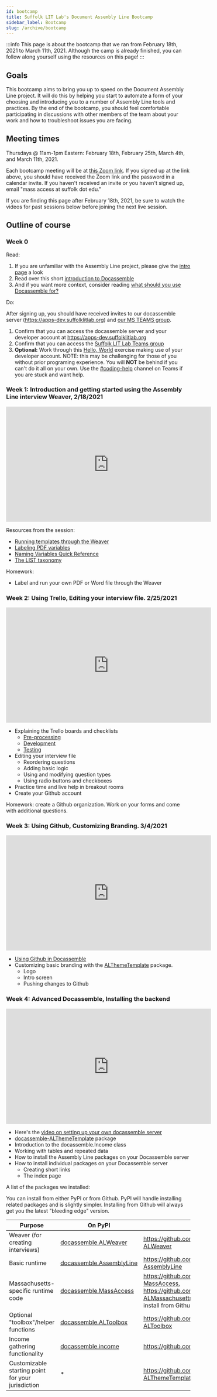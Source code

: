 ```yaml
---
id: bootcamp
title: Suffolk LIT Lab's Document Assembly Line Bootcamp
sidebar_label: Bootcamp
slug: /archive/bootcamp
---
```


:::info
This page is about the bootcamp that we ran from February 18th, 2021 to March 11th, 2021. Although the camp is already finished, you can
follow along yourself using the resources on this page!
:::

## Goals

This bootcamp aims to bring you up to speed on the Document Assembly Line project. It will do this by helping you start to automate a form of your choosing and introducing you to a number of Assembly Line tools and practices. By the end of the bootcamp, you should feel comfortable participating in discussions with other members of the team about your work and how to troubleshoot issues you are facing.

## Meeting times

Thursdays @ 11am-1pm Eastern: February 18th, February 25th, March 4th, and March 11th, 2021.

Each bootcamp meeting will be at [this Zoom link](https://suffolk.zoom.us/j/96015143827). If you signed up at the link above, you should have received the Zoom link and the password in a calendar invite. If you haven't received an invite or you haven't signed up, email "mass access at suffolk dot edu."

If you are finding this page after February 18th, 2021, be sure to watch the videos for past sessions below before joining the next live session.

## Outline of course

### Week 0

Read:

1. If you are unfamiliar with the Assembly Line project, please give the [intro page](../get_started) a look
1. Read over this short [introduction to Docassemble](https://suffolklitlab.org/legal-tech-class/docs/introduction-to-docassemble)
1. And if you want more context, consider reading [what should you use Docassemble for?](https://suffolklitlab.org/legal-tech-class/docs/practical-guide-docassemble/practical-guide-docassemble)

Do:

After signing up, you should have received invites to our docassemble server (https://apps-dev.suffolklitlab.org) and [our MS TEAMS group](https://teams.microsoft.com/l/channel/19%3a143ac652e7f1494aacda1f6793b21ccc%40thread.tacv2/bootcamp?groupId=eaa9bd9d-cf39-4686-8f30-e55aa9d98c75&tenantId=78733fa9-540e-4eb8-bf29-73c4eeb63412).

1. Confirm that you can access the docassemble server and your developer account at https://apps-dev.suffolklitlab.org
1. Confirm that you can access the [Suffolk LIT Lab Teams group](https://teams.microsoft.com/l/channel/19%3a143ac652e7f1494aacda1f6793b21ccc%40thread.tacv2/bootcamp?groupId=eaa9bd9d-cf39-4686-8f30-e55aa9d98c75&tenantId=78733fa9-540e-4eb8-bf29-73c4eeb63412)
1. **Optional:** Work through this [Hello, World](https://suffolklitlab.org/legal-tech-class/docs/classes/docacon-2020/hello-world) exercise making use of your developer account. NOTE: this may be challenging for those of you without prior programing experience. You will **NOT** be behind if you can't do it all on your own. Use the [#coding-help](https://teams.microsoft.com/l/channel/19%3ae16e9e9701a5445ea4035b5cb776a4cc%40thread.tacv2/coding-help?groupId=eaa9bd9d-cf39-4686-8f30-e55aa9d98c75&tenantId=78733fa9-540e-4eb8-bf29-73c4eeb63412) channel on Teams if you are stuck and want help.

### Week 1: Introduction and getting started using the Assembly Line interview Weaver, 2/18/2021

<iframe width="560" height="315" src="https://www.youtube-nocookie.com/embed/SILuBSKWoaw" title="YouTube video player" frameborder="0" allow="accelerometer; autoplay; clipboard-write; encrypted-media; gyroscope; picture-in-picture" allowfullscreen></iframe>

Resources from the session:

* [Running templates through the Weaver](weaver_overview.md)
* [Labeling PDF variables](pdf_templates.md)
* [Naming Variables Quick Reference](doc_vars_reference.md)
* [The LIST taxonomy](https://taxonomy.legal/)

Homework:

* Label and run your own PDF or Word file through the Weaver

### Week 2: Using Trello, Editing your interview file. 2/25/2021

<iframe width="560" height="315" src="https://www.youtube-nocookie.com/embed/Nn_ciny-xWo" title="YouTube video player" frameborder="0" allow="accelerometer; autoplay; clipboard-write; encrypted-media; gyroscope; picture-in-picture" allowfullscreen></iframe>

* Explaining the Trello boards and checklists
    * [Pre-processing](https://trello.com/b/TLXUvTFb/1-assembly-line-bootcamp-pre-processing)
    * [Development](https://trello.com/b/kciaTOph/2-assembly-line-bootcamp-development)
    * [Testing](https://trello.com/b/om3C3Iy6/3-assembly-line-bootcamp-testing)
* Editing your interview file
    * Reordering questions
    * Adding basic logic
    * Using and modifying question types
    * Using radio buttons and checkboxes
* Practice time and live help in breakout rooms
* Create your Github account

Homework: create a Github organization. Work on your forms and come with
additional questions.

### Week 3: Using Github, Customizing Branding. 3/4/2021

<iframe width="560" height="315" src="https://www.youtube-nocookie.com/embed/VAzXYEacN78" title="YouTube video player" frameborder="0" allow="accelerometer; autoplay; clipboard-write; encrypted-media; gyroscope; picture-in-picture" allowfullscreen></iframe>

* [Using Github in Docassemble](github.md)
* Customizing basic branding with the [ALThemeTemplate](https://github.com/SuffolkLITLab/docassemble-ALThemeTemplate) package.
    * Logo
    * Intro screen
    * Pushing changes to Github

### Week 4: Advanced Docassemble, Installing the backend

<iframe width="560" height="315" src="https://www.youtube-nocookie.com/embed/-YtGtVI79dY" title="YouTube video player" frameborder="0" allow="accelerometer; autoplay; clipboard-write; encrypted-media; gyroscope; picture-in-picture" allowfullscreen></iframe>

* Here's the [video on setting up your own docassemble server](https://www.youtube.com/watch?v=JXdOCLMFPHc) 
* [docassemble-ALThemeTemplate](https://github.com/SuffolkLITLab/docassemble-ALThemeTemplate) package
* Introduction to the docassemble.Income class
* Working with tables and repeated data
* How to install the Assembly Line packages on your Docassemble server
* How to install individual packages on your Docassemble server
    * Creating short links
    * The index page

A list of the packages we installed:

You can install from either PyPI or from Github. PyPI will handle installing
related packages and is slightly simpler. Installing from Github will always get
you the latest "bleeding edge" version.

Purpose | On PyPI | On Github
--------|---------|-------------
Weaver (for creating interviews) | [docassemble.ALWeaver](https://pypi.org/project/docassemble.ALWeaver/) | https://github.com/SuffolkLITLab/docassemble-ALWeaver
Basic runtime | [docassemble.AssemblyLine](https://pypi.org/project/docassemble.AssemblyLine/) | https://github.com/SuffolkLITLab/docassemble-AssemblyLine
Massachusetts-specific runtime code | [docassemble.MassAccess](https://pypi.org/project/docassemble.MassAccess/) | https://github.com/SuffolkLITLab/docassemble-MassAccess, https://github.com/SuffolkLITLab/docassemble-ALMassachusetts (must install separately if you install from Github)
Optional "toolbox"/helper functions | [docassemble.ALToolbox](https://pypi.org/project/docassemble.ALToolbox/) | https://github.com/SuffolkLITLab/docassemble-ALToolbox
Income gathering functionality | [docassemble.income](https://pypi.org/project/docassemble.income/) | https://github.com/GBLS/docassemble-income
Customizable starting point for your jurisdiction | * | https://github.com/SuffolkLITLab/docassemble-ALThemeTemplate
